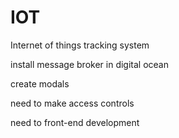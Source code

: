 # IOT
Internet of things tracking system

install message broker in digital ocean


create modals


need to make access controls


need to front-end development

